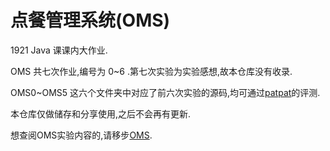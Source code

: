 # 点餐管理系统(OMS)

1921 Java 课课内大作业.

OMS 共七次作业,编号为 0~6 .第七次实验为实验感想,故本仓库没有收录.

OMS0~OMS5 这六个文件夹中对应了前六次实验的源码,均可通过[patpat](https://github.com/BUAA-SE-2021/patpat)的评测.

本仓库仅做储存和分享使用,之后不会再有更新.

想查阅OMS实验内容的,请移步[OMS](https://github.com/BUAA-SE-2021/oms).